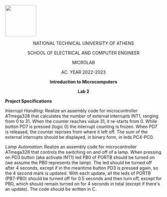<img align="center" width="100" height="100" src="https://lh5.googleusercontent.com/proxy/MRBDx8ZGLT3hSY5t3q2KhUkOG_Gzt5I7GlafOJ8LYyeep_qBNeylB6YoIZasv3_iTLDBCqOXg9Co3vtRMeDpDQAlV7wftJTaEOPXEjBocWE">
<p align="center">
  NATIONAL TECHNICAL UNIVERSITY OF ATHENS 
</p>
<p align="center">
  SCHOOL OF ELECTRICAL AND COMPUTER ENGINEER
</p>
<p align="center">
  MICROLAB
</p>
<p align="center">
  AC. YEAR 2022-2023
</p>
<p align="center">
  <b>Introduction to Microcomputers</b>
</p>
<p align="center">
  <b>Lab 2</b>
</p>



**Project Specifications**

*Interrupt Handling*: 
Realize an assembly code for microcontroller ATmega328 that calculates the number of external interrupts INT1, ranging from 0 to 31. When the counter reaches value 31, it re-starts from 0. While button PD7 is pressed (logic 0) the interrupt counting is frozen. When PD7 is released, the counter reprises from where it left off. 
The sum of the external interrupts should be displayed, in binary form, in leds PC4-PC0.

*Lamp Automation*: 
Realize an assembly code for microcontroller ATmega328 that controls the switching on and off of a lamp. When pressing on PD3 button (aka activate INT1) led PB0 of PORTB should be turned on (we assume the PB0 represents the lamp). The led should be turned off after 4 seconds, except if in the meantime button PD3 is pressed again, so the 4 second mark is updated. With each update, all the leds of PORTB (PB7-PB0) should be turned off for 0.5 seconds and then turn off, except for PB0, which should remain turned on for 4 seconds in total (except if there's an update). The code should be written in C.